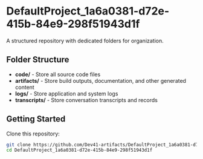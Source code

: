 # DefaultProject_1a6a0381-d72e-415b-84e9-298f51943d1f
A structured repository with dedicated folders for organization.

## Folder Structure

- **code/** - Store all source code files
- **artifacts/** - Store build outputs, documentation, and other generated content
- **logs/** - Store application and system logs
- **transcripts/** - Store conversation transcripts and records

## Getting Started

Clone this repository:
```bash
git clone https://github.com/Dev41-artifacts/DefaultProject_1a6a0381-d72e-415b-84e9-298f51943d1f
cd DefaultProject_1a6a0381-d72e-415b-84e9-298f51943d1f
```
